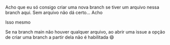 Acho que eu só consigo criar uma nova branch se tiver um arquivo nessa branch aqui. Sem arquivo não dá certo... Acho 

Isso mesmo

Se na branch main não houver qualquer arquivo, ao abrir uma issue a opção de criar uma branch a partir dela não é habilitada 😄
